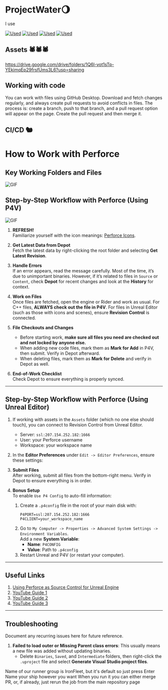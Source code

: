 # ProjectWater🌖
I use

[![Used](https://skillicons.dev/icons?i=unreal)](https://www.unrealengine.com/en-US)
[![Used](https://skillicons.dev/icons?i=cpp)](https://dev.epicgames.com/documentation/en-us/unreal-engine/unreal-engine-programming-and-scripting)
[![Used](https://skillicons.dev/icons?i=rider)](https://www.jetbrains.com/lp/rider-unreal/)
[![Used](https://skillicons.dev/icons?i=discord)](https://discord.gg/VctsYqtd)

## Assets 🕷️🕷️🕷️
https://drive.google.com/drive/folders/1Q6l-vot1sTp-YEkimqEp29frsfUms3L6?usp=sharing

## Working with code
You can work with files using GitHub Desktop. Download and fetch changes regularly, and always create pull requests to avoid conflicts in files. The process is: create a branch, push to that branch, and a pull request option will appear on the page. Create the pull request and then merge it.

## CI/CD 🐿️
# How to Work with Perforce

## Key Working Folders and Files

![GIF](https://media0.giphy.com/media/W8ndsoHqSCGBUzHb4a/giphy.gif?cid=7941fdc6fwc5973n3tte3j2p6l60a38n2ngzae8ly34xqko7&ep=v1_gifs_search&rid=giphy.gif&ct=g)

## Step-by-Step Workflow with Perforce (Using P4V)

![GIF](https://media3.giphy.com/media/b6iVj3IM54Abm/giphy.gif?cid=7941fdc6xn9wek6k7644itnid0tu4lbvc3bkk74p3hh2rufa&ep=v1_gifs_search&rid=giphy.gif&ct=g)

1. **REFRESH!**  
   Familiarize yourself with the icon meanings: [Perforce Icons](https://www.perforce.com/manuals/p4v/Content/P4V/using.icons.html).

2. **Get Latest Data from Depot**  
   Fetch the latest data by right-clicking the root folder and selecting **Get Latest Revision**.
3. **Handle Errors**  
   If an error appears, read the message carefully. Most of the time, it’s due to unimportant binaries. However, if it’s related to files in `Source` or `Content`, check **Depot** for recent changes and look at the **History** for context.

4. **Work on Files**  
   Once files are fetched, open the engine or Rider and work as usual. For C++ files, **ALWAYS check out the file in P4V**. For files in Unreal Editor (such as those with icons and scenes), ensure **Revision Control** is connected.

5. **File Checkouts and Changes**  
   - Before starting work, **make sure all files you need are checked out and not locked by anyone else.**
   - When adding new code files, mark them as **Mark for Add** in P4V, then submit. Verify in Depot afterward.
   - When deleting files, mark them as **Mark for Delete** and verify in Depot as well.

6. **End-of-Work Checklist**  
   Check Depot to ensure everything is properly synced.

---

## Step-by-Step Workflow with Perforce (Using Unreal Editor)

1. If working with assets in the `Assets` folder (which no one else should touch), you can connect to Revision Control from Unreal Editor.  
   - Server: `ssl:207.154.252.182:1666`
   - User: your Perforce username
   - Workspace: your workspace name

2. In the **Editor Preferences** under `Edit -> Editor Preferences`, ensure these settings:

3. **Submit Files**  
   After working, submit all files from the bottom-right menu. Verify in Depot to ensure everything is in order.

4. **Bonus Setup**  
   To enable `Use P4 Config` to auto-fill information:
   1. Create a `.p4config` file in the root of your main disk with:
      ```
      P4PORT=ssl:207.154.252.182:1666
      P4CLIENT=your_workspace_name
      ```
   2. Go to `My Computer -> Properties -> Advanced System Settings -> Environment Variables`.  
      Add a new **System Variable**:  
      - **Name**: `P4CONFIG`  
      - **Value**: Path to `.p4config`
   3. Restart Unreal and P4V (or restart your computer).

---

## Useful Links

1. [Using Perforce as Source Control for Unreal Engine](https://dev.epicgames.com/documentation/en-us/unreal-engine/using-perforce-as-source-control-for-unreal-engine)
2. [YouTube Guide 1](https://www.youtube.com/watch?v=7PRo8gK6SNM)
3. [YouTube Guide 2](https://www.youtube.com/watch?v=0HlLccLl9oI)
4. [YouTube Guide 3](https://www.youtube.com/watch?v=YKMDdtX-8gM)

---

## Troubleshooting

Document any recurring issues here for future reference.

1. **Failed to load outer or Missing Parent class errors**: This usually means a new file was added without updating binaries.  
   - Delete `Binaries`, `Saved`, and `Intermediate` folders, then right-click the `.uproject` file and select **Generate Visual Studio project files**.


Name of our runner group is IronFleet, but it's default so just press Enter
Name your ship however you want
When you run it you can either merge PR, or, if already, just rerun the job from the main repository page
